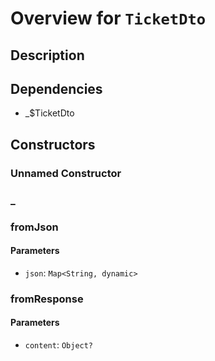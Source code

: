 # Overview for `TicketDto`

## Description



## Dependencies

- _$TicketDto

## Constructors

### Unnamed Constructor


### _


### fromJson


#### Parameters

- `json`: `Map<String, dynamic>`
### fromResponse


#### Parameters

- `content`: `Object?`
